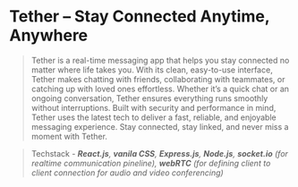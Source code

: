 # Tether – Stay Connected Anytime, Anywhere

> Tether is a real-time messaging app that helps you stay connected no matter where life takes you. With its clean, easy-to-use interface, Tether makes chatting with friends, collaborating with teammates, or catching up with loved ones effortless. Whether it’s a quick chat or an ongoing conversation, Tether ensures everything runs smoothly without interruptions. Built with security and performance in mind, Tether uses the latest tech to deliver a fast, reliable, and enjoyable messaging experience. Stay connected, stay linked, and never miss a moment with Tether.

> Techstack - ***React.js**, **vanila CSS**, **Express.js**, **Node.js**, **socket.io** (for realtime communication pineline), **webRTC** (for defining client to client connection for audio and video conferencing)*
